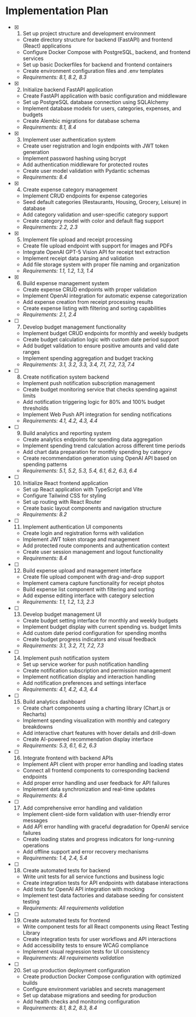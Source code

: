 # Implementation Plan

- [x] 1. Set up project structure and development environment
  - Create directory structure for backend (FastAPI) and frontend (React) applications
  - Configure Docker Compose with PostgreSQL, backend, and frontend services
  - Set up basic Dockerfiles for backend and frontend containers
  - Create environment configuration files and .env templates
  - _Requirements: 8.1, 8.2, 8.3_

- [x] 2. Initialize backend FastAPI application






  - Create FastAPI application with basic configuration and middleware
  - Set up PostgreSQL database connection using SQLAlchemy
  - Implement database models for users, categories, expenses, and budgets
  - Create Alembic migrations for database schema
  - _Requirements: 8.1, 8.4_

- [x] 3. Implement user authentication system
  - Create user registration and login endpoints with JWT token generation
  - Implement password hashing using bcrypt
  - Add authentication middleware for protected routes
  - Create user model validation with Pydantic schemas
  - _Requirements: 8.4_

- [x] 4. Create expense category management






  - Implement CRUD endpoints for expense categories
  - Seed default categories (Restaurants, Housing, Grocery, Leisure) in database
  - Add category validation and user-specific category support
  - Create category model with color and default flag support
  - _Requirements: 2.2, 2.3_

- [x] 5. Implement file upload and receipt processing





  - Create file upload endpoint with support for images and PDFs
  - Integrate OpenAI GPT-5 Vision API for receipt text extraction
  - Implement receipt data parsing and validation
  - Add file storage system with proper file naming and organization
  - _Requirements: 1.1, 1.2, 1.3, 1.4_

- [x] 6. Build expense management system






  - Create expense CRUD endpoints with proper validation
  - Implement OpenAI integration for automatic expense categorization
  - Add expense creation from receipt processing results
  - Create expense listing with filtering and sorting capabilities
  - _Requirements: 2.1, 2.4_

- [ ] 7. Develop budget management functionality
  - Implement budget CRUD endpoints for monthly and weekly budgets
  - Create budget calculation logic with custom date period support
  - Add budget validation to ensure positive amounts and valid date ranges
  - Implement spending aggregation and budget tracking
  - _Requirements: 3.1, 3.2, 3.3, 3.4, 7.1, 7.2, 7.3, 7.4_

- [ ] 8. Create notification system backend
  - Implement push notification subscription management
  - Create budget monitoring service that checks spending against limits
  - Add notification triggering logic for 80% and 100% budget thresholds
  - Implement Web Push API integration for sending notifications
  - _Requirements: 4.1, 4.2, 4.3, 4.4_

- [ ] 9. Build analytics and reporting system
  - Create analytics endpoints for spending data aggregation
  - Implement spending trend calculation across different time periods
  - Add chart data preparation for monthly spending by category
  - Create recommendation generation using OpenAI API based on spending patterns
  - _Requirements: 5.1, 5.2, 5.3, 5.4, 6.1, 6.2, 6.3, 6.4_

- [ ] 10. Initialize React frontend application
  - Set up React application with TypeScript and Vite
  - Configure Tailwind CSS for styling
  - Set up routing with React Router
  - Create basic layout components and navigation structure
  - _Requirements: 8.2_

- [ ] 11. Implement authentication UI components
  - Create login and registration forms with validation
  - Implement JWT token storage and management
  - Add protected route components and authentication context
  - Create user session management and logout functionality
  - _Requirements: 8.4_

- [ ] 12. Build expense upload and management interface
  - Create file upload component with drag-and-drop support
  - Implement camera capture functionality for receipt photos
  - Build expense list component with filtering and sorting
  - Add expense editing interface with category selection
  - _Requirements: 1.1, 1.2, 1.3, 2.3_

- [ ] 13. Develop budget management UI
  - Create budget setting interface for monthly and weekly budgets
  - Implement budget display with current spending vs. budget limits
  - Add custom date period configuration for spending months
  - Create budget progress indicators and visual feedback
  - _Requirements: 3.1, 3.2, 7.1, 7.2, 7.3_

- [ ] 14. Implement push notification system
  - Set up service worker for push notification handling
  - Create notification subscription and permission management
  - Implement notification display and interaction handling
  - Add notification preferences and settings interface
  - _Requirements: 4.1, 4.2, 4.3, 4.4_

- [ ] 15. Build analytics dashboard
  - Create chart components using a charting library (Chart.js or Recharts)
  - Implement spending visualization with monthly and category breakdowns
  - Add interactive chart features with hover details and drill-down
  - Create AI-powered recommendation display interface
  - _Requirements: 5.3, 6.1, 6.2, 6.3_

- [ ] 16. Integrate frontend with backend APIs
  - Implement API client with proper error handling and loading states
  - Connect all frontend components to corresponding backend endpoints
  - Add proper error handling and user feedback for API failures
  - Implement data synchronization and real-time updates
  - _Requirements: 8.4_

- [ ] 17. Add comprehensive error handling and validation
  - Implement client-side form validation with user-friendly error messages
  - Add API error handling with graceful degradation for OpenAI service failures
  - Create loading states and progress indicators for long-running operations
  - Add offline support and error recovery mechanisms
  - _Requirements: 1.4, 2.4, 5.4_

- [ ] 18. Create automated tests for backend
  - Write unit tests for all service functions and business logic
  - Create integration tests for API endpoints with database interactions
  - Add tests for OpenAI API integration with mocking
  - Implement test data factories and database seeding for consistent testing
  - _Requirements: All requirements validation_

- [ ] 19. Create automated tests for frontend
  - Write component tests for all React components using React Testing Library
  - Create integration tests for user workflows and API interactions
  - Add accessibility tests to ensure WCAG compliance
  - Implement visual regression tests for UI consistency
  - _Requirements: All requirements validation_

- [ ] 20. Set up production deployment configuration
  - Create production Docker Compose configuration with optimized builds
  - Configure environment variables and secrets management
  - Set up database migrations and seeding for production
  - Add health checks and monitoring configuration
  - _Requirements: 8.1, 8.2, 8.3, 8.4_